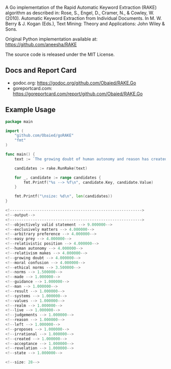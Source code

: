 A Go implementation of the Rapid Automatic Keyword Extraction (RAKE) algorithm as described in: Rose, S., Engel, D., Cramer, N., & Cowley, W. (2010). Automatic Keyword Extraction from Individual Documents. In M. W. Berry & J. Kogan (Eds.), Text Mining: Theory and Applications: John Wiley & Sons.

Original Python implementation available at: https://github.com/aneesha/RAKE

The source code is released under the MIT License.

## Docs and Report Card
- godoc.org: https://godoc.org/github.com/Obaied/RAKE.Go
- goreportcard.com: https://goreportcard.com/report/github.com/Obaied/RAKE.Go

## Example Usage

```go
package main

import (
	"github.com/Obaied/goRAKE"
	"fmt"
)

func main() {
	text := `The growing doubt of human autonomy and reason has created a state of moral confusion where man is left without the guidance of either revelation or reason. The result is the acceptance of a relativistic position which proposes that value judgements and ethical norms are exclusively matters of arbitrary preference and that no objectively valid statement can be made in this realm... But since man cannot live without values and norms, this relativism makes him an easy prey for irrational value systems.`

	candidates := rake.RunRake(text)

	for _, candidate := range candidates {
		fmt.Printf("%s --> %f\n", candidate.Key, candidate.Value)
	}

	fmt.Printf("\nsize: %d\n", len(candidates))
}

<!---------------------------------------------------------->
<!--output-->
<!---------------------------------------------------------->
<!--objectively valid statement --> 9.000000-->
<!--exclusively matters --> 4.000000-->
<!--arbitrary preference --> 4.000000-->
<!--easy prey --> 4.000000-->
<!--relativistic position --> 4.000000-->
<!--human autonomy --> 4.000000-->
<!--relativism makes --> 4.000000-->
<!--growing doubt --> 4.000000-->
<!--moral confusion --> 4.000000-->
<!--ethical norms --> 3.500000-->
<!--norms --> 1.500000-->
<!--made --> 1.000000-->
<!--guidance --> 1.000000-->
<!--man --> 1.000000-->
<!--result --> 1.000000-->
<!--systems --> 1.000000-->
<!--values --> 1.000000-->
<!--realm --> 1.000000-->
<!--live --> 1.000000-->
<!--judgements --> 1.000000-->
<!--reason --> 1.000000-->
<!--left --> 1.000000-->
<!--proposes --> 1.000000-->
<!--irrational --> 1.000000-->
<!--created --> 1.000000-->
<!--acceptance --> 1.000000-->
<!--revelation --> 1.000000-->
<!--state --> 1.000000-->

<!--size: 28-->
```
